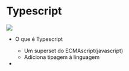 # Typescript

![](https://sitenco.com/wp-content/uploads/2022/03/typescript-1.png)


- O que é Typescript

  - Um superset do ECMAscript(javascript)
  - Adiciona tipagem à linguagem

- 
